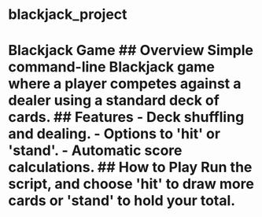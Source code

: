 # blackjack_project
# Blackjack Game  ## Overview Simple command-line Blackjack game where a player competes against a dealer using a standard deck of cards.  ## Features - Deck shuffling and dealing. - Options to 'hit' or 'stand'. - Automatic score calculations.  ## How to Play Run the script, and choose 'hit' to draw more cards or 'stand' to hold your total.  

